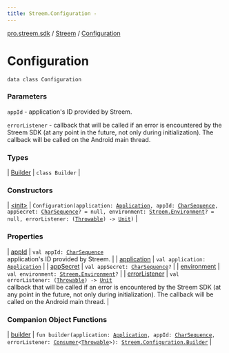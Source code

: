 ```yaml
---
title: Streem.Configuration - 
---
```


[pro.streem.sdk](../../index.html) / [Streem](../index.html) / [Configuration](./index.html)

# Configuration

`data class Configuration`

### Parameters

`appId` - application's ID provided by Streem.

`errorListener` - callback that will be called if an error is encountered by the
Streem SDK (at any point in the future, not only during initialization). The callback
will be called on the Android main thread.

### Types

| [Builder](-builder/index.html) | `class Builder` |

### Constructors

| [&lt;init&gt;](-init-.html) | `Configuration(application: `[`Application`](https://developer.android.com/reference/android/app/Application.html)`, appId: `[`CharSequence`](https://kotlinlang.org/api/latest/jvm/stdlib/kotlin/-char-sequence/index.html)`, appSecret: `[`CharSequence`](https://kotlinlang.org/api/latest/jvm/stdlib/kotlin/-char-sequence/index.html)`? = null, environment: `[`Streem.Environment`](../-environment/index.html)`? = null, errorListener: (`[`Throwable`](https://kotlinlang.org/api/latest/jvm/stdlib/kotlin/-throwable/index.html)`) -> `[`Unit`](https://kotlinlang.org/api/latest/jvm/stdlib/kotlin/-unit/index.html)`)` |

### Properties

| [appId](app-id.html) | `val appId: `[`CharSequence`](https://kotlinlang.org/api/latest/jvm/stdlib/kotlin/-char-sequence/index.html)<br>application's ID provided by Streem. |
| [application](application.html) | `val application: `[`Application`](https://developer.android.com/reference/android/app/Application.html) |
| [appSecret](app-secret.html) | `val appSecret: `[`CharSequence`](https://kotlinlang.org/api/latest/jvm/stdlib/kotlin/-char-sequence/index.html)`?` |
| [environment](environment.html) | `val environment: `[`Streem.Environment`](../-environment/index.html)`?` |
| [errorListener](error-listener.html) | `val errorListener: (`[`Throwable`](https://kotlinlang.org/api/latest/jvm/stdlib/kotlin/-throwable/index.html)`) -> `[`Unit`](https://kotlinlang.org/api/latest/jvm/stdlib/kotlin/-unit/index.html)<br>callback that will be called if an error is encountered by the Streem SDK (at any point in the future, not only during initialization). The callback will be called on the Android main thread. |

### Companion Object Functions

| [builder](builder.html) | `fun builder(application: `[`Application`](https://developer.android.com/reference/android/app/Application.html)`, appId: `[`CharSequence`](https://kotlinlang.org/api/latest/jvm/stdlib/kotlin/-char-sequence/index.html)`, errorListener: `[`Consumer`](https://developer.android.com/reference/android/support/v4/util/Consumer.html)`<`[`Throwable`](https://kotlinlang.org/api/latest/jvm/stdlib/kotlin/-throwable/index.html)`>): `[`Streem.Configuration.Builder`](-builder/index.html) |

